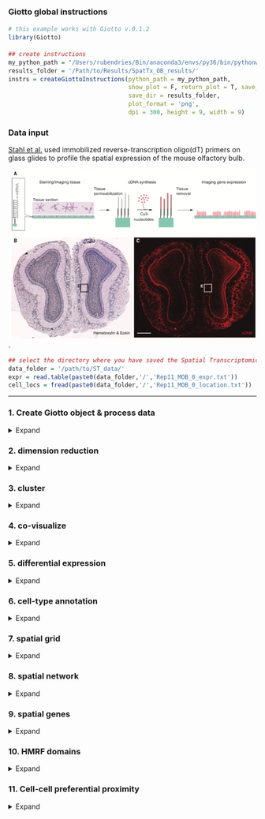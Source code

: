 
<!-- mouse_cortex_1_simple.md is generated from mouse_cortex_1_simple.Rmd Please edit that file -->

### Giotto global instructions

``` r
# this example works with Giotto v.0.1.2
library(Giotto)

## create instructions
my_python_path = "/Users/rubendries/Bin/anaconda3/envs/py36/bin/pythonw"
results_folder = '/Path/to/Results/SpatTx_OB_results/'
instrs = createGiottoInstructions(python_path = my_python_path,
                                  show_plot = F, return_plot = T, save_plot = T,
                                  save_dir = results_folder,
                                  plot_format = 'png',
                                  dpi = 300, height = 9, width = 9)
```

### Data input

[Stahl et al.](https://science.sciencemag.org/content/353/6294/78) used
immobilized reverse-transcription oligo(dT) primers on glass glides to
profile the spatial expression of the mouse olfactory bulb.

![](./spatial_transcriptomics_summary.png) .

``` r
## select the directory where you have saved the Spatial Transcriptomics data
data_folder = '/path/to/ST_data/'
expr = read.table(paste0(data_folder,'/','Rep11_MOB_0_expr.txt'))
cell_locs = fread(paste0(data_folder,'/','Rep11_MOB_0_location.txt'))
```

-----

### 1\. Create Giotto object & process data

<details>

<summary>Expand</summary>  

``` r
## create
ST_test <- createGiottoObject(raw_exprs = expr, spatial_locs = cell_locs[,-1], instructions = instrs)
showGiottoInstructions(ST_test)

## filter
ST_test <- filterGiotto(gobject = ST_test,
                         expression_threshold = 1,
                         gene_det_in_min_cells = 1,
                         min_det_genes_per_cell = 100,
                         expression_values = c('raw'),
                         verbose = T)

## normalize
ST_test <- normalizeGiotto(gobject = ST_test)
ST_test <- addStatistics(gobject = ST_test)

## visualize
spatPlot2D(gobject = ST_test,
           save_param = list(save_folder = '2_Gobject', save_name = 'spatial_locations'))
```

![](./figures/1_spatial_locations.png)

</details>

### 2\. dimension reduction

<details>

<summary>Expand</summary>  

``` r
## highly variable genes (HVG)
ST_test <- calculateHVG(gobject = ST_test)
gene_metadata = fDataDT(ST_test)
featgenes = gene_metadata[hvg == 'yes' & perc_cells > 4 & mean_expr_det > 0.25]$gene_ID

## run PCA on expression values (default)
ST_test <- runPCA(gobject = ST_test, genes_to_use = featgenes, expression_values = 'scaled', scale_unit = F)
signPCA(gobject = ST_test, expression_values = 'scaled', scale_unit = F, scree_ylim = c(0,1))
plotPCA_2D(ST_test,
           save_param = list(save_folder = '3_DimRed', save_name = 'PCA_reduction'))

## run UMAP and tSNE on PCA space (default)
ST_test <- runUMAP(ST_test, dimensions_to_use = 1:10, expression_values = 'scaled', n_threads = 2)
plotUMAP_2D(gobject = ST_test,
            save_param = list(save_folder = '3_DimRed', save_name = 'UMAP_reduction'))
```

![](./figures/2_PCA_reduction.png)

![](./figures/2_UMAP_reduction.png)

-----

</details>

### 3\. cluster

<details>

<summary>Expand</summary>  

``` r

## Leiden clustering
ST_test <- createNearestNetwork(gobject = ST_test, dimensions_to_use = 1:10, k = 10)
ST_test <- doLeidenCluster(gobject = ST_test, resolution = 0.2, n_iterations = 200)
plotUMAP_2D(gobject = ST_test, cell_color = 'leiden_clus', point_size = 3,
            save_param = list(save_folder = '4_Cluster', save_name = 'UMAP_leiden'))
```

![](./figures/3_UMAP_leiden.png)

-----

</details>

### 4\. co-visualize

<details>

<summary>Expand</summary>  

``` r
spatDimPlot2D(gobject = ST_test, cell_color = 'leiden_clus', 
               dim_point_size = 2, spatial_point_size = 6,
              save_param = list(save_folder = '5_Covisuals', save_name = 'covisual_kmeans'))
```

Co-visualzation: ![](./figures/4_covisual_kmeans.png)

-----

</details>

### 5\. differential expression

<details>

<summary>Expand</summary>  

``` r
## gini ##
## very specific to a cluster, but not necessarily expressed in all cells of that cluster
gini_markers_subclusters = findMarkers_one_vs_all(gobject = ST_test,
                                                  method = 'gini',
                                                  expression_values = 'normalized',
                                                  cluster_column = 'leiden_clus',
                                                  min_genes = 20,
                                                  min_expr_gini_score = 0.5,
                                                  min_det_gini_score = 0.5)
topgenes_gini = gini_markers_subclusters[, head(.SD, 2), by = 'cluster']$genes

# violinplot
violinPlot(ST_test, genes = unique(topgenes_gini), cluster_column = 'leiden_clus',
           strip_text = 8, strip_position = 'top',
           save_param = c(save_folder = '6_DEG', save_name = 'violinplot_gini',  base_width = 5, base_height = 10))

# cluster heatmap
plotMetaDataHeatmap(ST_test, selected_genes = topgenes_gini,metadata_cols = c('leiden_clus'),
                    save_param = c(save_folder = '6_DEG', save_name = 'metaheatmap_gini'))


# visualize genes
topgenes_gini = gini_markers_subclusters[, head(.SD, 1), by = 'cluster']$genes
spatDimGenePlot2D(ST_test, expression_values = 'scaled',
                  genes = topgenes_gini,
                  plot_alignment = 'horizontal', cow_n_col = 1, point_size = 2,
                  genes_high_color = 'red', genes_mid_color = 'white', genes_low_color = 'darkblue', midpoint = 0,
                  save_param = c(save_folder = '6_DEG', save_name = 'genes_gini', base_width = 6, base_height = 14))



## scran ##
scran_markers_subclusters = findMarkers_one_vs_all(gobject = ST_test,
                                                   method = 'scran',
                                                   expression_values = 'normalized',
                                                   cluster_column = 'leiden_clus')
topgenes_scran = scran_markers_subclusters[, head(.SD, 2), by = 'cluster_ID']$gene_ID

# violinplot
violinPlot(ST_test, genes = unique(topgenes_scran), cluster_column = 'leiden_clus',
           strip_text = 10, strip_position = 'top',
           save_param = c(save_folder = '6_DEG', save_name = 'violinplot_scran',  base_width = 5, base_height = 10))

# cluster heatmap
plotMetaDataHeatmap(ST_test, selected_genes = topgenes_scran, metadata_cols = c('leiden_clus'),
                    save_param = c(save_folder = '6_DEG', save_name = 'metaheatmap_scran'))

# visualize genes
topgenes_scran = scran_markers_subclusters[, head(.SD, 1), by = 'cluster_ID']$gene_ID
spatDimGenePlot2D(ST_test, expression_values = 'scaled',
                  genes = topgenes_scran,
                  plot_alignment = 'horizontal', cow_n_col = 1, point_size = 2,
                  genes_high_color = 'red', genes_mid_color = 'white', genes_low_color = 'darkblue', midpoint = 0,
                  save_param = c(save_folder = '6_DEG', save_name = 'genes_scran', base_width = 6, base_height = 14))
```

Gini: - violinplot: ![](./figures/5_violinplot_gini.png)

  - Heatmap clusters: ![](./figures/5_metaheatmap_gini.png)

  - Genes: ![](./figures/5_genes_gini.png)

Scran: - violinplot: ![](./figures/5_violinplot_scran.png)

  - Heatmap clusters: ![](./figures/5_metaheatmap_scran.png)

  - Genes: ![](./figures/5_genes_scran.png)

-----

</details>

### 6\. cell-type annotation

<details>

<summary>Expand</summary>  

``` r

# not available at the moment
```

Markers for interneuron genes: ![](./figures/6_interneuron_genes.png)

-----

</details>

### 7\. spatial grid

<details>

<summary>Expand</summary>  

``` r
## create spatial grid
ST_test <- createSpatialGrid(gobject = ST_test,
                              sdimx_stepsize = 2,
                              sdimy_stepsize = 2,
                              minimum_padding = 0)
spatPlot2D(ST_test, cell_color = 'leiden_clus', show_grid = T,
           grid_color = 'lightblue', spatial_grid_name = 'spatial_grid', 
           save_param = c(save_folder = '8_grid', save_name = 'grid'))

## identify spatial patterns with spatial grid #
pattern_osm = detectSpatialPatterns(gobject = ST_test, 
                                    spatial_grid_name = 'spatial_grid',
                                    min_cells_per_grid = 2, 
                                    scale_unit = T, 
                                    PC_zscore = 1, 
                                    show_plot = T)

# dimension 1
showPattern2D(ST_test, pattern_osm, dimension = 1, point_size = 4,
              save_param = c(save_folder = '8_grid', save_name = 'pattern1_PCA'))
showPatternGenes(ST_test, pattern_osm, dimension = 1,
                 save_param = c(save_folder = '8_grid', save_name = 'pattern1_genes'))

# dimension 2
showPattern2D(ST_test, pattern_osm, dimension = 2, point_size = 4,
              save_param = c(save_folder = '8_grid', save_name = 'pattern2_PCA'))
showPatternGenes(ST_test, pattern_osm, dimension = 2,
                 save_param = c(save_folder = '8_grid', save_name = 'pattern2_genes'))

view_pattern_genes = selectPatternGenes(pattern_osm, return_top_selection = TRUE)
```

![](./figures/7_grid.png)

Dimension 1: ![](./figures/7_pattern1_PCA.png)
![](./figures/7_pattern1_genes.png)

Dimension 2: ![](./figures/7_pattern2_PCA.png)

![](./figures/7_pattern2_genes.png)

-----

</details>

### 8\. spatial network

<details>

<summary>Expand</summary>  

``` r
ST_test <- createSpatialNetwork(gobject = ST_test, k = 5)
spatPlot2D(gobject = ST_test, show_network = T,
           network_color = 'blue', spatial_network_name = 'spatial_network',
           save_param = c(save_name = 'spatial_network_k5', save_folder = '9_spatial_network'))
```

![](./figures/8_spatial_network_k5.png)

-----

</details>

### 9\. spatial genes

<details>

<summary>Expand</summary>  

``` r
## kmeans binarization
kmtest = binGetSpatialGenes(ST_test, bin_method = 'kmeans',
                            do_fisher_test = T, community_expectation = 5,
                            spatial_network_name = 'spatial_network', verbose = T)

spatGenePlot2D(ST_test, expression_values = 'scaled',
               genes = kmtest$genes[1:6], cow_n_col = 2, point_size = 3,
               genes_high_color = 'red', genes_mid_color = 'white', genes_low_color = 'darkblue', midpoint = 0,
               save_param = c(save_name = 'spatial_genes_km', save_folder = '10_spatial_genes'))

## rank binarization
ranktest = binGetSpatialGenes(ST_test, bin_method = 'rank',
                              do_fisher_test = T, community_expectation = 5,
                              spatial_network_name = 'spatial_network', verbose = T)

spatGenePlot2D(ST_test, expression_values = 'scaled',
               genes = ranktest$genes[1:6], cow_n_col = 2, point_size = 3,
               genes_high_color = 'red', genes_mid_color = 'white', genes_low_color = 'darkblue', midpoint = 0,
               save_param = c(save_name = 'spatial_genes_rank', save_folder = '10_spatial_genes'))

# distance
spatial_genes = calculate_spatial_genes_python(gobject = ST_test,
                                               expression_values = 'scaled',
                                               rbp_p=0.99, examine_top=0.1)

spatGenePlot2D(ST_test, expression_values = 'scaled',
                  genes = spatial_genes$genes[1:6], cow_n_col = 2, point_size = 3,
                  genes_high_color = 'red', genes_mid_color = 'white', genes_low_color = 'darkblue', midpoint = 0,
                  save_param = c(save_name = 'spatial_genes', save_folder = '10_spatial_genes'))
```

Spatial genes: - kmeans ![](./figures/9_spatial_genes_km.png)

  - rank ![](./figures/9_spatial_genes_rank.png)

  - distance ![](./figures/9_spatial_genes.png)

-----

</details>

### 10\. HMRF domains

<details>

<summary>Expand</summary>  

not available for this specific dataset

-----

</details>

### 11\. Cell-cell preferential proximity

<details>

<summary>Expand</summary>  

![cell-cell](./cell_cell_neighbors.png)

``` r
## calculate frequently seen proximities
cell_proximities = cellProximityEnrichment(gobject = ST_test,
                                           cluster_column = 'leiden_clus',
                                           spatial_network_name = 'spatial_network',
                                           number_of_simulations = 1000)

## barplot
cellProximityBarplot(gobject = ST_test, CPscore = cell_proximities, min_orig_ints = 5, min_sim_ints = 5, 
                     save_param = c(save_name = 'barplot_cell_cell_enrichment', save_folder = '12_cell_proxim'))
## heatmap
cellProximityHeatmap(gobject = ST_test, CPscore = cell_proximities, order_cell_types = T, scale = T,
                     color_breaks = c(-1.5, 0, 1.5), color_names = c('blue', 'white', 'red'),
                     save_param = c(save_name = 'heatmap_cell_cell_enrichment', save_folder = '12_cell_proxim', unit = 'in'))
## network
cellProximityNetwork(gobject = ST_test, CPscore = cell_proximities, remove_self_edges = T, only_show_enrichment_edges = F,
                     save_param = c(save_name = 'network_cell_cell_enrichment', save_folder = '12_cell_proxim'))

## visualization
spec_interaction = "2--6"
cellProximitySpatPlot2D(gobject = ST_test,
                        interaction_name = spec_interaction,
                        cluster_column = 'leiden_clus', show_network = T,
                        cell_color = 'leiden_clus', coord_fix_ratio = 0.5,
                        point_size_select = 4, point_size_other = 2,
                        save_param = c(save_name = 'selected_enrichment', save_folder = '12_cell_proxim'))
```

barplot:  
![](./figures/10_barplot_cell_cell_enrichment.png)

heatmap:  
![](./figures/10_heatmap_cell_cell_enrichment.png)

network:  
![](./figures/10_network_cell_cell_enrichment.png)

selected enrichment:  
![](./figures/10_selected_enrichment.png)

-----

</details>
